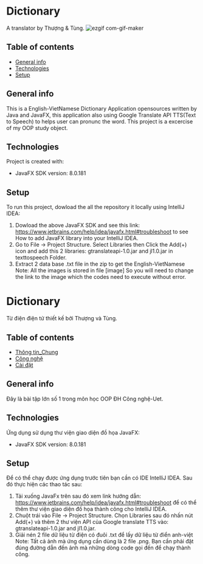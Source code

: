 # Dictionary
 
A translator by Thượng & Tùng.
![ezgif com-gif-maker](https://user-images.githubusercontent.com/62632918/97454980-eccc3b00-1969-11eb-912b-287eda62ad0c.gif)


## Table of contents
* [General info](#general-info)
* [Technologies](#technologies)
* [Setup](#setup) 
 
 
## General info
This is a English-VietNamese Dictionary Application opensources written by Java and JavaFX, this application also using Google Translate API TTS(Text to Speech) to helps user can pronunc the word.
This project is a excercise of my OOP study object.
 
## Technologies
Project is created with:
* JavaFX SDK version: 8.0.181
 
## Setup
To run this project, dowload the all the repository it locally using IntelliJ IDEA:
1. Dowload the above JavaFX SDK and see this link: https://www.jetbrains.com/help/idea/javafx.html#troubleshoot to see How to add JavaFX library into your IntelliJ IDEA.
2. Go to File -> Project Structure. Select Libraries then Click the Add(+) icon and add this 2 libraries: gtranslateapi-1.0.jar and jl1.0.jar in texttospeech Folder.
3. Extract 2 data base .txt file in the zip to get  the English-VietNamese
Note: All the images is stored in file [image] So you will need to change the link to the image which the codes need to execute without error. 

# Dictionary
Từ điện điện tử thiết kế bởi Thượng và Tùng.
## Table of contents
* [Thông tin_Chung](#general-info)
* [Công nghệ](#technologies)
* [Cài đặt](#setup)
 
## General info
Đây là bài tập lớn số 1 trong môn học OOP ĐH Công nghệ-Uet.
 
## Technologies
Ứng dụng sử dụng thư viện giao diện đồ họa JavaFX:
* JavaFX SDK version: 8.0.181 
 
## Setup
Để có thể chạy được ứng dụng trước tiên bạn cần có IDE IntelliJ IDEA. Sau đó thực hiện các thao tác sau:
1. Tải xuống JavaFx trên sau đó xem link hướng dẫn: https://www.jetbrains.com/help/idea/javafx.html#troubleshoot để có thể thêm thư viện giao diện đồ họa thành công cho IntelliJ IDEA.
2. Chuột trái vào File -> Project Structure. Chọn Libraries sau đó nhấn nút Add(+) và thêm 2 thư viện API của Google translate TTS vào: gtranslateapi-1.0.jar and jl1.0.jar.
3. Giải nén 2 file dữ liệu từ điện có đuôi .txt để lấy dữ liệu từ điển anh-việt
Note: Tất cả ảnh mà ứng dụng cần dùng là 2 file .png. Bạn cần phải đặt đúng đường dẫn đến ảnh mà những dòng code gọi đến để chạy thành công. 
